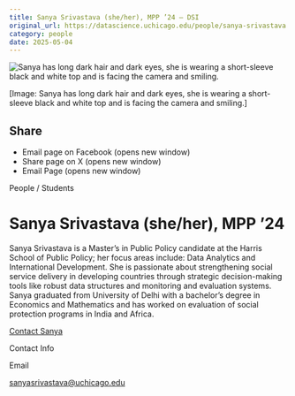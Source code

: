 ```yaml
---
title: Sanya Srivastava (she/her), MPP ’24 – DSI
original_url: https://datascience.uchicago.edu/people/sanya-srivastava
category: people
date: 2025-05-04
---
```


<!-- Table-like structure detected -->

![Sanya has long dark hair and dark eyes, she is wearing a short-sleeve black and white top and is facing the camera and smiling.](https://datascience.uchicago.edu/wp-content/uploads/2023/06/SanyaSrivastava_PP-300x300.jpeg)

[Image: Sanya has long dark hair and dark eyes, she is wearing a short-sleeve black and white top and is facing the camera and smiling.]

## Share

* Email page on Facebook (opens new window)
* Share page on X (opens new window)
* Email Page (opens new window)

<!-- Table-like structure detected -->

People / Students

# Sanya Srivastava (she/her), MPP ’24

Sanya Srivastava is a Master’s in Public Policy candidate at the Harris School of Public Policy; her focus areas include: Data Analytics and International Development. She is passionate about strengthening social service delivery in developing countries through strategic decision-making tools like robust data structures and monitoring and evaluation systems. Sanya graduated from University of Delhi with a bachelor’s degree in Economics and Mathematics and has worked on evaluation of social protection programs in India and Africa.

[Contact Sanya](https://datascience.uchicago.edu/people/sanya-srivastava/)

Contact Info

Email

[sanyasrivastava@uchicago.edu](mailto:sanyasrivastava@uchicago.edu)